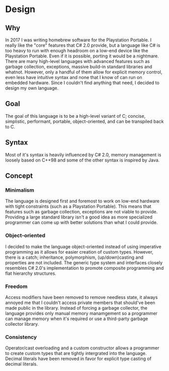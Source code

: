 # Design

## Why

In 2017 I was writing homebrew software for the Playstation Portable.
I really like the "core" features that C# 2.0 provide, but a language like C# is too heavy to run with enough headroom on a low-end device like the Playstation Portable.
Even if it is possible, porting it would be a nightmare.
There are many high-level languages with advanced features such as garbage collection, exceptions, massive build-in standard libraries and whatnot.
However, only a handful of them allow for explicit memory control, even less have intuitive syntax and none that I know of can run on embedded hardware.
Since I couldn't find anything that need, I decided to design my own language.

## Goal

The goal of this language is to be a high-level variant of C; concise, simplistic, performant, portable, object-oriented, and can be transpiled back to C.

## Syntax

Most of it's syntax is heavily influenced by C# 2.0, memory management is loosely based on C++98 and some of the other syntax is inspired by Java.

## Concept

### Minimalism

The language is designed first and foremost to work on low-end hardware with tight constraints (such as a Playstation Portable).
This means that features such as garbage collection, exceptions are not viable to provide.
Providing a large standard library isn't a good idea as more specialized programmer can come up with better solutions than what I could provide.

### Object-oriented

I decided to make the language object-oriented instead of using imperative programming as it allows for easier creation of custom types.
However, there is a catch; inheritance, polymorphism, (up/down)casting and properties are not included.
The generic type system and interfaces closely resembles C# 2.0's implementation to promote composite programming and flat hierarchy structures.

### Freedom

Access modifiers have been removed to remove needless state, it always annoyed me that I couldn't access private members that should've been made public in the library.
Instead of forcing a garbage collector, the language provides only manual memory manamgement so a programmer can manage memory when it's required or use a third-party garbage collector library.

### Consistency

Operator/cast overloading and a custom constructor allows a programmer to create custom types that are tightly intergrated into the language.
Decimal literals have been removed in favor for explicit type casting of decimal literals.
